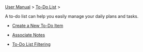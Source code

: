 [User Manual](/dragonnest/drawnote/manual/en) > [To-Do List](/dragonnest/drawnote/manual/en/to_do) >

A to-do list can help you easily manage your daily plans and tasks.

- [Create a New To-Do Item](create_a_new_to_do.md)

- [Associate Notes](associated_notes.md)

- [To-Do List Filtering](to_do_filter.md)
